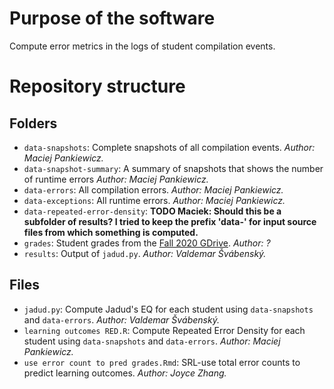 # Purpose of the software

Compute error metrics in the logs of student compilation events.

# Repository structure

## Folders

* `data-snapshots`: Complete snapshots of all compilation events. *Author: Maciej Pankiewicz.*
* `data-snapshot-summary`: A summary of snapshots that shows the number of runtime errors *Author: Maciej Pankiewicz.*
* `data-errors`: All compilation errors. *Author: Maciej Pankiewicz.*
* `data-exceptions`: All runtime errors. *Author: Maciej Pankiewicz.*
* `data-repeated-error-density`: **TODO Maciek: Should this be a subfolder of results? I tried to keep the prefix 'data-' for input source files from which something is computed.**
* `grades`: Student grades from the [Fall 2020 GDrive](https://drive.google.com/drive/u/0/folders/1eh1Vf5ACLN-tuK9S20iOSHv9_PAN4MKX). *Author: ?*
* `results`: Output of `jadud.py`. *Author: Valdemar Švábenský.*

## Files

* `jadud.py`: Compute Jadud's EQ for each student using `data-snapshots` and `data-errors`. *Author: Valdemar Švábenský.*
* `learning outcomes RED.R`: Compute Repeated Error Density for each student using `data-snapshots` and `data-errors`. *Author: Maciej Pankiewicz.*
* `use error count to pred grades.Rmd`: SRL-use total error counts to predict learning outcomes. *Author: Joyce Zhang.*
